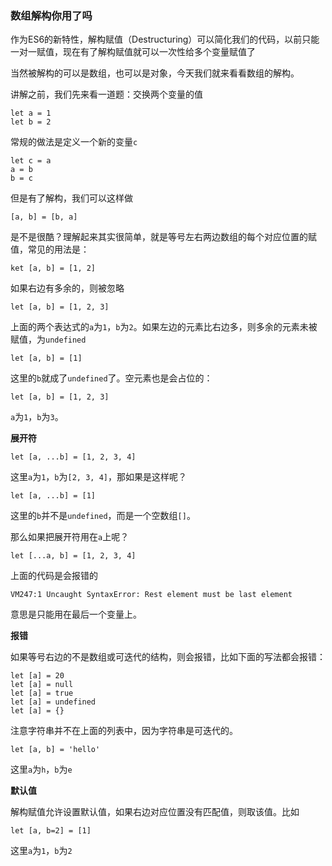 ### 数组解构你用了吗

作为ES6的新特性，解构赋值（Destructuring）可以简化我们的代码，以前只能一对一赋值，现在有了解构赋值就可以一次性给多个变量赋值了

当然被解构的可以是数组，也可以是对象，今天我们就来看看数组的解构。

讲解之前，我们先来看一道题：交换两个变量的值

```
let a = 1
let b = 2
```

常规的做法是定义一个新的变量`c`

```
let c = a
a = b
b = c
```

但是有了解构，我们可以这样做

```
[a, b] = [b, a]
```

是不是很酷？理解起来其实很简单，就是等号左右两边数组的每个对应位置的赋值，常见的用法是：

```
ket [a, b] = [1, 2]
```

如果右边有多余的，则被忽略

```
let [a, b] = [1, 2, 3]
```

上面的两个表达式的`a`为`1`，`b`为`2`。如果左边的元素比右边多，则多余的元素未被赋值，为`undefined`

```
let [a, b] = [1]
```

这里的`b`就成了`undefined`了。空元素也是会占位的：

```
let [a, b] = [1, 2, 3]
```

`a`为`1`，`b`为`3`。

**展开符**

```
let [a, ...b] = [1, 2, 3, 4]
```

这里`a`为`1`，`b`为`[2, 3, 4]`，那如果是这样呢？

```
let [a, ...b] = [1]
```

这里的`b`并不是`undefined`，而是一个空数组`[]`。

那么如果把展开符用在`a`上呢？

```
let [...a, b] = [1, 2, 3, 4]
```

上面的代码是会报错的

```
VM247:1 Uncaught SyntaxError: Rest element must be last element
```

意思是只能用在最后一个变量上。

**报错**

如果等号右边的不是数组或可迭代的结构，则会报错，比如下面的写法都会报错：

```
let [a] = 20
let [a] = null
let [a] = true
let [a] = undefined
let [a] = {}
```

注意字符串并不在上面的列表中，因为字符串是可迭代的。

```
let [a, b] = 'hello'
```

这里`a`为`h`，`b`为`e`

**默认值**

解构赋值允许设置默认值，如果右边对应位置没有匹配值，则取该值。比如

```
let [a, b=2] = [1]
```

这里`a`为`1`，`b`为`2`